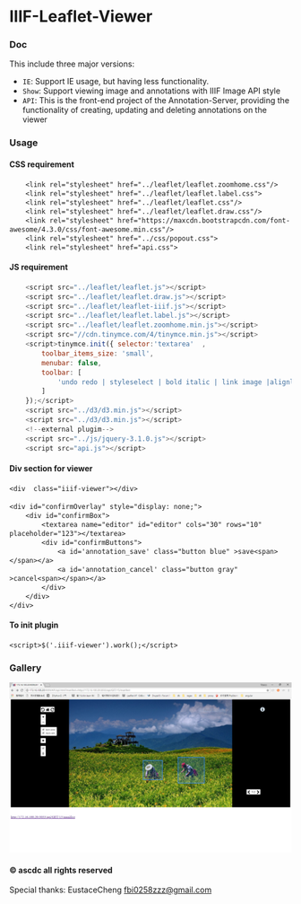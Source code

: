 # IIIF-Leaflet-Viewer

### Doc
This include three major versions:
* `IE`: Support IE usage, but having less functionality.
* `Show`: Support viewing image and annotations with IIIF Image API style
* `API`: This is the front-end project of the Annotation-Server, providing the functionality of creating, updating and deleting annotations on the viewer

### Usage
#### CSS requirement
```
    <link rel="stylesheet" href="../leaflet/leaflet.zoomhome.css"/>
    <link rel="stylesheet" href="../leaflet/leaflet.label.css">
    <link rel="stylesheet" href="../leaflet/leaflet.css"/>
    <link rel="stylesheet" href="../leaflet/leaflet.draw.css"/>
    <link rel="stylesheet" href="https://maxcdn.bootstrapcdn.com/font-awesome/4.3.0/css/font-awesome.min.css"/>
    <link rel="stylesheet" href="../css/popout.css">
    <link rel="stylesheet" href="api.css">
```
#### JS requirement
``` javascript
    <script src="../leaflet/leaflet.js"></script>
    <script src="../leaflet/leaflet.draw.js"></script>
    <script src="../leaflet/leaflet-iiif.js"></script>
    <script src="../leaflet/leaflet.label.js"></script>
    <script src="../leaflet/leaflet.zoomhome.min.js"></script>
    <script src="//cdn.tinymce.com/4/tinymce.min.js"></script>
    <script>tinymce.init({ selector:'textarea'  ,
        toolbar_items_size: 'small',
        menubar: false,
        toolbar: [
            'undo redo | styleselect | bold italic | link image |alignleft aligncenter alignright'
        ]
    });</script>
    <script src="../d3/d3.min.js"></script>
    <script src="../d3/d3.min.js"></script>
    <!--external plugim-->
    <script src="../js/jquery-3.1.0.js"></script>
    <script src="api.js"></script>
```

#### Div section for viewer
```
<div  class="iiif-viewer"></div>

<div id="confirmOverlay" style="display: none;">
    <div id="confirmBox">
        <textarea name="editor" id="editor" cols="30" rows="10" placeholder="123"></textarea>
        <div id="confirmButtons">
            <a id='annotation_save' class="button blue" >save<span></span></a>
            <a id='annotation_cancel' class="button gray" >cancel<span></span></a>
        </div>
    </div>
</div>
```

#### To init plugin
```
<script>$('.iiif-viewer').work();</script>
```

### Gallery
![photo1](./gallery/photo1.PNG)

#### © ascdc all rights reserved
Special thanks: EustaceCheng <fbi0258zzz@gmail.com>
